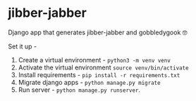 # jibber-jabber
Django app that generates jibber-jabber and gobbledygook 🤓

Set it up - 
1) Create a virtual environment - `python3 -m venv venv`
2) Activate the virtual environment  `source venv/bin/activate`
3) Install requirements - `pip install -r requirements.txt`
4) Migrate django apps - `python manage.py migrate`
5) Run server - `python manage.py runserver`.
